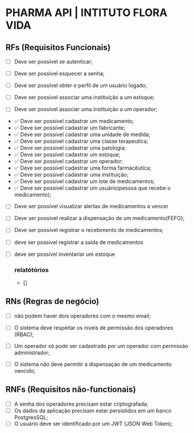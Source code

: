 # PHARMA API | INTITUTO FLORA VIDA

## RFs (Requisitos Funcionais)

- [ ] Deve ser possível se autenticar;
- [ ] Deve ser possível esquecer a senha;
- [ ] Deve ser possível obter o perfil de um usuário logado;

- [ ] Deve ser possível associar uma instituição a um estoque;
- [ ] Deve ser possível associar uma instituição a um operador; 

- ✅ Deve ser possível cadastrar um medicamento;
- ✅ Deve ser possível cadastrar um fabricante;
- ✅ Deve ser possível cadastrar uma unidade de medida;
- ✅ Deve ser possível cadastrar uma classe terapeutica;
- ✅ Deve ser possível cadastrar uma patologia;
- ✅ Deve ser possível cadastrar um estoque;
- ✅ Deve ser possível cadastrar um operador;
- ✅ Deve ser possível cadastrar uma forma farmacêutica;
- ✅ Deve ser possível cadastrar uma instituição;
- ✅ Deve ser possível cadastrar um lote de medicamentos;
- ✅ Deve ser possível cadastrar um usuário(pessoa que recebe o medicamento);

- [ ] Deve ser possível visualizar alertas de medicamentos a vencer
- [ ] Deve ser possível realizar a dispensação de um medicamento(FEFO);
- [ ] Deve ser possível registrar o recebimento de medicamentos;
- [ ] deve ser possível registrar a saída de medicamentos
- [ ] deve ser possível inventariar um estoque


  ### relatótórios
  - []

## RNs (Regras de negócio)

- [ ] não podem haver dois operadores com o mesmo email;
- [ ] O sistema deve respeitar os níveis de permissão dos operadores (RBAC); 
- [ ] Um operador só pode ser cadastrado por um operador com permissão administrador;
- [ ] O sistema não deve permitir a dispensação de um medicamento vencido;


## RNFs (Requisitos não-functionais)

- [ ]  A senha dos operadores precisam estar criptografada;
- [ ]  Os dados da aplicação precisam estar persistidos em um banco PostgresSQL; 
- [ ]  O usuário deve ser identificado por um JWT (JSON Web Token);
